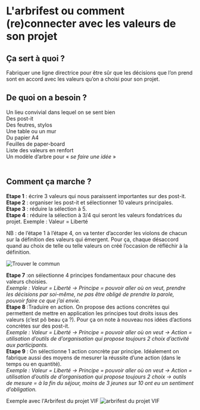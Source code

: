 # L'arbrifest ou comment (re)connecter avec les valeurs de son projet

## Ça sert à quoi ? 
Fabriquer une ligne directrice pour être sûr que les décisions que l’on prend sont en accord avec les valeurs qu’on a choisi pour son projet.


## De quoi on a besoin ? 
Un lieu convivial dans lequel on se sent bien  
Des post-it  
Des feutres, stylos  
Une table ou un mur  
Du papier A4  
Feuilles de paper-board  
Liste des valeurs en renfort  
Un modèle d’arbre pour « *se faire une idée* »  
 
## Comment ça marche ? 
**Etape 1** : écrire 3 valeurs qui nous paraissent importantes sur des post-it.  
**Etape 2** : organiser les post-it et sélectionner 10 valeurs principales.  
**Etape 3** : réduire la sélection à 5.  
**Etape 4** : réduire la sélection à 3/4 qui seront les valeurs fondatrices du projet. Exemple : Valeur = Liberté  

NB : de l’étape 1 à l’étape 4, on va tenter d’accorder les violons de chacun sur la définition des valeurs qui émergent. Pour ça, chaque désaccord quand au choix de telle ou telle valeurs on créé l’occasion de réfléchir à la définition. 

![Trouver le commun](https://github.com/Julia-barbelane/valeursinfirst.com/blob/master/documentation/arbrifest/methode-arbrifest-trouver-le-commun.png)

**Etape 7** :on sélectionne 4 principes fondamentaux pour chacune des valeurs choisies.  
*Exemple : Valeur = Liberté → Principe = pouvoir aller où on veut, prendre les décisions par soi-même, ne pas être obligé de prendre la parole, pouvoir faire ce que j’ai envie.*  
**Etape 8** :Traduire en action. On propose des actions concrètes qui permettent de mettre en application les principes tout droits issus des valeurs (c’est pô beau ça ?). Pour ça on note à nouveau nos idées d’actions concrètes sur des post-it.  
*Exemple : Valeur = Liberté → Principe = pouvoir aller où on veut → Action = utilisation d’outils de d’organisation qui propose toujours 2 choix d’activité aux participants.*  
**Etape 9** : On sélectionne 1 action concrète par principe. Idéalement on fabrique aussi des moyens de mesurer la réussite d’une action (dans le temps ou en quantité).  
*Exemple : Valeur = Liberté → Principe = pouvoir aller où on veut → Action = utilisation d’outils de d’organisation qui propose toujours 2 choix → outils de mesure = à la fin du séjour, moins de 3 jeunes sur 10 ont eu un sentiment d’obligation.*

Exemple avec l'Arbrifest du projet VIF
![arbrifest du projet VIF](https://github.com/Julia-barbelane/valeursinfirst.com/blob/master/documentation/arbrifest/19691261_237510126761743_1234784999_n.jpg)
